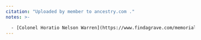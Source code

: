 ```yaml
---
citation: "Uploaded by member to ancestry.com ."
notes: >-

  - [Colonel Horatio Nelson Warren](https://www.findagrave.com/memorial/59608784/horatio-nelson-warren) (26 Oct 1838 to 22 Aug 1916), brother of James D. Warren who along with another brother, Seth, also lived in Buffalo NY.
---
```



